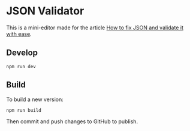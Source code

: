 # JSON Validator

This is a mini-editor made for the article [How to fix JSON and validate it with ease](https://jsoneditoronline.org/indepth/parse/fix-json/).

## Develop

```
npm run dev
```

## Build

To build a new version:

```
npm run build
```

Then commit and push changes to GitHub to publish.
